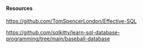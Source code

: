 #### Resources

https://github.com/TomSpencerLondon/Effective-SQL

https://github.com/sqlkitty/learn-sql-database-programming/tree/main/baseball-database